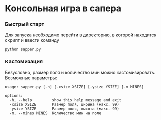 # Консольная игра в сапера

### Быстрый старт
Для запуска необходимо перейти в директорию, в которой находится скрипт и ввести команду
```console
python sapper.py
```

### Кастомизация
Безусловно, размер поля и количество мин можно кастомизировать. Возможные параметры:
```console
usage: sapper.py [-h] [-xsize XSIZE] [-ysize YSIZE] [-m MINES]

options:
  -h, --help         show this help message and exit
  -xsize XSIZE       Размер поля, ширина (макс. 99)
  -ysize YSIZE       Размер поля, высота (макс. 99)
  -m, --mines MINES  Количество мин на поле
```
